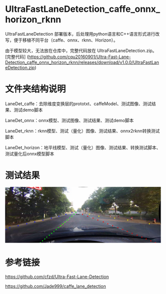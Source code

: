 # UltraFastLaneDetection_caffe_onnx_horizon_rknn 

UltraFastLaneDetection 部署版本，后处理用python语言和C++语言形式进行改写，便于移植不同平台（caffe、onnx、rknn、Horizon）。

由于模型较大，无法放在仓库中，完整代码放在 UltraFastLaneDetection.zip。[完整代码] (https://github.com/cqu20160901/Ultra-Fast-Lane-Detection_caffe_onnx_horizon_rknn/releases/download/v1.0.0/UltraFastLaneDetection.zip)

# 文件夹结构说明
LaneDet_caffe：去除维度变换层的prototxt、caffeModel、测试图像、测试结果、测试demo脚本

LaneDet_onnx：onnx模型、测试图像、测试结果、测试demo脚本

LaneDet_rknn：rknn模型、测试（量化）图像、测试结果、onnx2rknn转换测试脚本

LaneDet_horizon：地平线模型、测试（量化）图像、测试结果、转换测试脚本、测试量化后onnx模型脚本

# 测试结果

![image](https://github.com/cqu20160901/Ultra-Fast-Lane-Detection_caffe_onnx_horizon_rknn/blob/main/LaneDet_caffe/test_result_caffe_zq.jpg)

# 参考链接
https://github.com/cfzd/Ultra-Fast-Lane-Detection

https://github.com/Jade999/caffe_lane_detection
